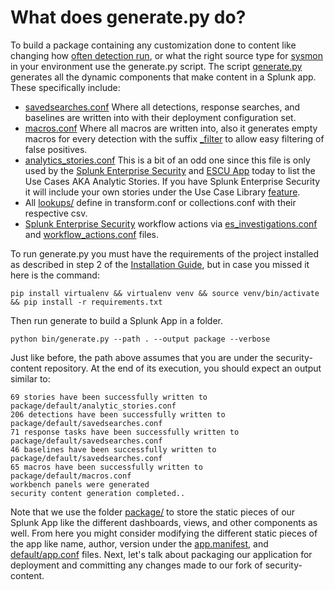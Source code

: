 # What does generate.py do?
To build a package containing any customization done to content like changing how [often detection run](https://github.com/splunk/security-content/wiki/Customize-to-Your-Environment#customizing-scheduling-and-alert-actions-with-deployments), or what the right source type for [sysmon](https://github.com/splunk/security-content/wiki/Customize-to-Your-Environment#customizing-source-types-with-macros) in your environment use the generate.py script. The script [generate.py](https://github.com/splunk/security-content/blob/develop/bin/generate.py) generates all the dynamic components that make content in a Splunk app. These specifically include:

* [savedsearches.conf](https://github.com/splunk/security-content/blob/develop/package/default/savedsearches.conf) Where all detections, response searches, and baselines are written into with their deployment configuration set.
* [macros.conf](https://github.com/splunk/security-content/blob/develop/package/default/macros.conf) Where all macros are written into, also it generates empty macros for every detection with the suffix [_filter](https://github.com/splunk/security-content/blob/develop/package/default/macros.conf#L33) to allow easy filtering of false positives.  
* [analytics_stories.conf](https://github.com/splunk/security-content/blob/develop/package/default/analytic_stories.conf) This is a bit of an odd one since this file is only used by the [Splunk Enterprise Security](https://www.splunk.com/en_us/software/enterprise-security.html) and [ESCU App](https://splunkbase.splunk.com/app/3449/) today to list the Use Cases AKA Analytic Stories. If you have Splunk Enterprise Security it will include your own stories under the Use Case Library [feature](https://docs.splunk.com/Documentation/ES/6.2.0/Admin/Usecasecontentlibrary).
* All [lookups/](https://github.com/splunk/security-content/tree/develop/lookups) define in transform.conf or collections.conf with their respective csv.
* [Splunk Enterprise Security](https://www.splunk.com/en_us/software/enterprise-security.html) workflow actions via [es_investigations.conf](https://github.com/splunk/security-content/blob/develop/package/default/es_investigations.conf) and [workflow_actions.conf](https://github.com/splunk/security-content/blob/develop/package/default/workflow_actions.conf) files. 

To run generate.py you must have the requirements of the project installed as described in step 2 of the [Installation Guide](https://github.com/splunk/security-content/wiki/Installation-and-Usage#github-workflow), but in case you missed it here is the command:

`pip install virtualenv && virtualenv venv && source venv/bin/activate && pip install -r requirements.txt`

Then run generate to build a Splunk App in a folder.

`python bin/generate.py --path . --output package --verbose`

Just like before, the path above assumes that you are under the security-content repository. At the end of its execution, you should expect an output similar to:

```
69 stories have been successfully written to package/default/analytic_stories.conf
206 detections have been successfully written to package/default/savedsearches.conf
71 response tasks have been successfully written to package/default/savedsearches.conf
46 baselines have been successfully written to package/default/savedsearches.conf
65 macros have been successfully written to package/default/macros.conf
workbench panels were generated
security content generation completed..
```

Note that we use the folder [package/](https://github.com/splunk/security-content/tree/develop/package) to store the static pieces of our Splunk App like the different dashboards, views, and other components as well. From here you might consider modifying the different static pieces of the app like name, author, version under the [app.manifest](https://github.com/splunk/security-content/blob/develop/package/app.manifest#L7), and [default/app.conf](https://github.com/splunk/security-content/blob/develop/package/default/app.conf) files. Next, let's talk about packaging our application for deployment and committing any changes made to our fork of security-content. 